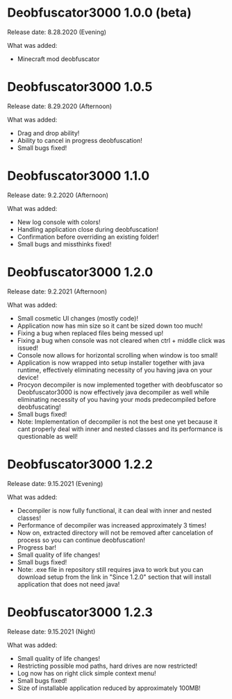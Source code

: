 # Deobfuscator3000 1.0.0 (beta)

Release date: 8.28.2020 (Evening)

What was added:
* Minecraft mod deobfuscator
#

# Deobfuscator3000 1.0.5

Release date: 8.29.2020 (Afternoon)

What was added:
* Drag and drop ability!
* Ability to cancel in progress deobfuscation!
* Small bugs fixed!
#

# Deobfuscator3000 1.1.0

Release date: 9.2.2020 (Afternoon)

What was added:
* New log console with colors!
* Handling application close during deobfuscation!
* Confirmation before overriding an existing folder!
* Small bugs and missthinks fixed!
#

# Deobfuscator3000 1.2.0

Release date: 9.2.2021 (Afternoon)

What was added:
* Small cosmetic UI changes (mostly code)!
* Application now has min size so it cant be sized down too much!
* Fixing a bug when replaced files being messed up!
* Fixing a bug when console was not cleared when ctrl + middle click was issued!
* Console now allows for horizontal scrolling when window is too small!
* Application is now wrapped into setup installer together with java runtime, effectively eliminating necessity of you having java on your device!
* Procyon decompiler is now implemented together with deobfuscator so Deobfuscator3000 is now effectively java decompiler as well while eliminating necessity of you having your mods predecompiled before deobfuscating!
* Small bugs fixed!
* Note: Implementation of decompiler is not the best one yet because it cant properly deal with inner and nested classes and its performance is questionable as well!
#

# Deobfuscator3000 1.2.2

Release date: 9.15.2021 (Evening)

What was added:
* Decompiler is now fully functional, it can deal with inner and nested classes!
* Performance of decompiler was increased approximately 3 times!
* Now on, extracted directory will not be removed after cancelation of process so you can continue deobfuscation!
* Progress bar!
* Small quality of life changes!
* Small bugs fixed!
* Note: .exe file in repository still requires java to work but you can download setup from the link in "Since 1.2.0" section that will install application that does not need java!
#

# Deobfuscator3000 1.2.3

Release date: 9.15.2021 (Night)

What was added:
* Small quality of life changes!
* Restricting possible mod paths, hard drives are now restricted!
* Log now has on right click simple context menu!
* Small bugs fixed!
* Size of installable application reduced by approximately 100MB!
#

